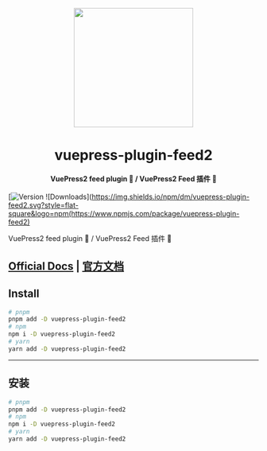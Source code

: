 <!-- markdownlint-disable -->
<p align="center">
  <img width="240" src="https://plugin-feed2.vuejs.press/logo.svg" style="text-align: center;">
</p>
<h1 align="center">vuepress-plugin-feed2</h1>
<h4 align="center">VuePress2 feed plugin 📡 / VuePress2 Feed 插件 📡</h4>

[![Version](https://img.shields.io/npm/v/vuepress-plugin-feed2.svg?style=flat-square&logo=npm) ![Downloads](https://img.shields.io/npm/dm/vuepress-plugin-feed2.svg?style=flat-square&logo=npm(https://www.npmjs.com/package/vuepress-plugin-feed2)

<!-- markdownlint-restore -->

VuePress2 feed plugin 📡 / VuePress2 Feed 插件 📡

## [Official Docs](https://plugin-feed2.vuejs.press/) | [官方文档](https://plugin-feed2.vuejs.press/zh/)

## Install

```bash
# pnpm
pnpm add -D vuepress-plugin-feed2
# npm
npm i -D vuepress-plugin-feed2
# yarn
yarn add -D vuepress-plugin-feed2
```

---

## 安装

```bash
# pnpm
pnpm add -D vuepress-plugin-feed2
# npm
npm i -D vuepress-plugin-feed2
# yarn
yarn add -D vuepress-plugin-feed2
```
